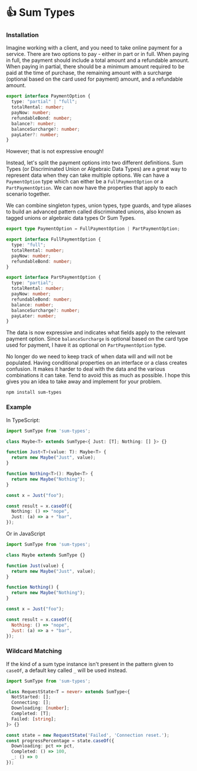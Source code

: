 👍 Sum Types
===

### Installation

Imagine working with a client, and you need to take online payment for a service. There are two options to pay - either in part or in full. When paying in full, the payment should include a total amount and a refundable amount. When paying in partial, there should be a minimum amount required to be paid at the time of purchase, the remaining amount with a surcharge (optional based on the card used for payment) amount, and a refundable amount.

```typescript
export interface PaymentOption {
  type: "partial" | "full";
  totalRental: number;
  payNow: number;
  refundableBond: number;
  balance?: number;
  balanceSurcharge?: number;
  payLater?: number;
}
```

However; that is not expressive enough!

Instead, let's split the payment options into two different definitions. Sum Types (or Discriminated Union or Algebraic Data Types) are a great way to represent data when they can take multiple options. We can have a `PaymentOption` type which can either be a `FullPaymentOption` or a `PartPaymentOption`. We can now have the properties that apply to each scenario together.

We can combine singleton types, union types, type guards, and type aliases to build an advanced pattern called discriminated unions, also known as tagged unions or algebraic data types Or Sum Types.

```typescript
export type PaymentOption = FullPaymentOption | PartPaymentOption;

export interface FullPaymentOption {
  type: "full";
  totalRental: number;
  payNow: number;
  refundableBond: number;
}

export interface PartPaymentOption {
  type: "partial";
  totalRental: number;
  payNow: number;
  refundableBond: number;
  balance: number;
  balanceSurcharge?: number;
  payLater: number;
}
```

The data is now expressive and indicates what fields apply to the relevant payment option. Since `balanceSurcharge` is optional based on the card type used for payment, I have it as optional on `PartPaymentOption` type.

No longer do we need to keep track of when data will and will not be populated. Having conditional properties on an interface or a class creates confusion. It makes it harder to deal with the data and the various combinations it can take. Tend to avoid this as much as possible. I hope this gives you an idea to take away and implement for your problem.

```
npm install sum-types
```

### Example

In TypeScript:

```typescript
import SumType from 'sum-types';

class Maybe<T> extends SumType<{ Just: [T]; Nothing: [] }> {}

function Just<T>(value: T): Maybe<T> {
  return new Maybe("Just", value);
}

function Nothing<T>(): Maybe<T> {
  return new Maybe("Nothing");
}

const x = Just("foo");

const result = x.caseOf({
  Nothing: () => "nope",
  Just: (a) => a + "bar",
});
```

Or in JavaScript

```javascript
import SumType from 'sum-types';

class Maybe extends SumType {}

function Just(value) {
  return new Maybe("Just", value);
}

function Nothing() {
  return new Maybe("Nothing");
}

const x = Just("foo");

const result = x.caseOf({
  Nothing: () => "nope",
  Just: (a) => a + "bar",
});
```

### Wildcard Matching

If the kind of a sum type instance isn't present in the pattern given to `caseOf`, a default key called `_` will be used instead.

```ts
import SumType from 'sum-types';

class RequestState<T = never> extends SumType<{
  NotStarted: [];
  Connecting: [];
  Downloading: [number];
  Completed: [T];
  Failed: [string];
}> {}

const state = new RequestState('Failed', 'Connection reset.');
const progressPercentage = state.caseOf({
  Downloading: pct => pct,
  Completed: () => 100,
  _: () => 0
});
```